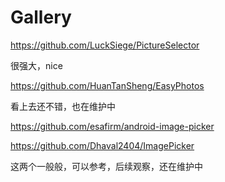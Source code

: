 # Gallery

https://github.com/LuckSiege/PictureSelector

很强大，nice

https://github.com/HuanTanSheng/EasyPhotos

看上去还不错，也在维护中



https://github.com/esafirm/android-image-picker

https://github.com/Dhaval2404/ImagePicker

这两个一般般，可以参考，后续观察，还在维护中
